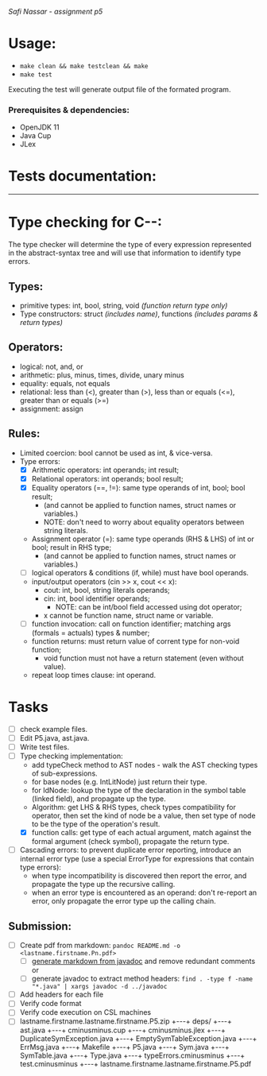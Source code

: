 _Safi Nassar - assignment p5_

# Usage:

-   `make clean && make testclean && make`
-   `make test`

Executing the test will generate output file of the formated program.

### Prerequisites & dependencies:

-   OpenJDK 11
-   Java Cup
-   JLex

# Tests documentation:


---

# Type checking for C--: 
The type checker will determine the type of every expression represented in the abstract-syntax tree and will use that information to identify type errors.

## Types: 
- primitive types: int, bool, string, void _(function return type only)_ 
- Type constructors: struct _(includes name)_, functions _(includes params & return types)_

## Operators: 
- logical: not, and, or
- arithmetic: plus, minus, times, divide, unary minus
- equality: equals, not equals
- relational: less than (<), greater than (>), less than or equals (<=), greater than or equals (>=)
- assignment: assign

## Rules:
- Limited coercion: bool cannot be used as int, & vice-versa.
- Type errors: 
  - [x] Arithmetic operators: int operands; int result;
  - [x] Relational operators: int operands; bool result;
  - [x] Equality operators (==, !=): same type operands of int, bool; bool result;
    - (and cannot be applied to function names, struct names or variables.)
    - NOTE: don't need to worry about equality operators between string literals. 
  - Assignment operator (=): same type operands (RHS & LHS) of int or bool; result in RHS type;
    - (and cannot be applied to function names, struct names or variables.)
  - [ ] logical operators & conditions (if, while) must have bool operands.
  - input/output operators (cin >> x, cout << x): 
    - cout: int, bool, string literals operands;
    - cin: int, bool identifier operands; 
      - NOTE: can be int/bool field accessed using dot operator;
    - x cannot be function name, struct name or variable.
  - [ ] function invocation: call on function identifier; matching args (formals = actuals) types & number;
  - function returns: must return value of corrent type for non-void function;
    - void function must not have a return statement (even without value).
  - repeat loop times clause: int operand.

# Tasks
- [ ] check example files.
- [ ] Edit P5.java, ast.java.
- [ ] Write test files.
- [ ] Type checking implementation: 
  - add typeCheck method to AST nodes - walk the AST checking types of sub-expressions.
  - for base nodes (e.g. IntLitNode) just return their type.
  - for IdNode: lookup the type of the declaration in the symbol table (linked field), and propagate up the type.
  - Algorithm:  get LHS & RHS types, check types compatibility for operator, then set the kind of node be a value, then set type of node to be the type of the operation's result.
  - [x] function calls: get type of each actual argument, match against the formal argument (check symbol), propagate the return type.
- [ ] Cascading errors: to prevent duplicate error reporting, introduce an internal error type (use a special ErrorType for expressions that contain type errors): 
  - when type incompatibility is discovered then report the error, and propagate the type up the recursive calling. 
  - when an error type is encountered as an operand: don't re-report an error, only propagate the error type up the calling chain.


## Submission:
  - [ ] Create pdf from markdown: `pandoc README.md -o <lastname.firstname.Pn.pdf>`
      - [ ] [generate markdown from javadoc](https://delight-im.github.io/Javadoc-to-Markdown) and remove redundant comments
        or
      - [ ] generate javadoc to extract method headers: `find . -type f -name "*.java" | xargs javadoc -d ../javadoc`
  - [ ] Add headers for each file
  - [ ] Verify code format
  - [ ] Verify code execution on CSL machines
- [ ] lastname.firstname.lastname.firstname.P5.zip
+---+ deps/
+---+ ast.java
+---+ cminusminus.cup
+---+ cminusminus.jlex
+---+ DuplicateSymException.java
+---+ EmptySymTableException.java
+---+ ErrMsg.java
+---+ Makefile
+---+ P5.java
+---+ Sym.java
+---+ SymTable.java
+---+ Type.java
+---+ typeErrors.cminusminus
+---+ test.cminusminus
+---+ lastname.firstname.lastname.firstname.P5.pdf
